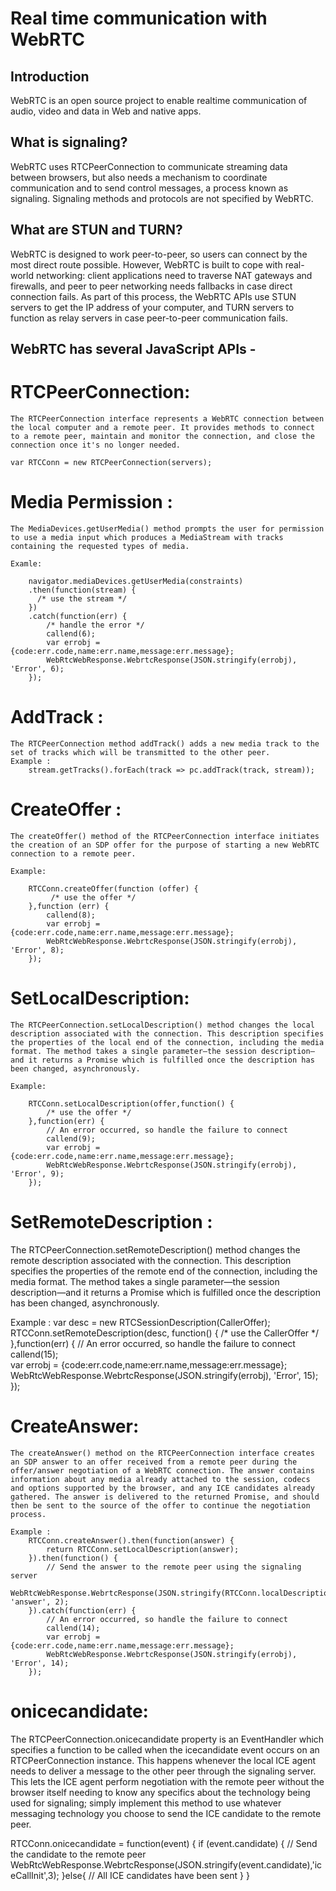 # Real time communication with WebRTC

## Introduction
  WebRTC is an open source project to enable realtime communication of audio, video and data in Web and native apps.

## What is signaling?
  WebRTC uses RTCPeerConnection to communicate streaming data between browsers, but also needs a mechanism to coordinate communication and to send control messages, a process known as signaling. Signaling methods and protocols are not specified by WebRTC.
    
 ## What are STUN and TURN?
  WebRTC is designed to work peer-to-peer, so users can connect by the most direct route possible. However, WebRTC is built to cope with real-world networking: client applications need to traverse NAT gateways and firewalls, and peer to peer networking needs fallbacks in case direct connection fails. As part of this process, the WebRTC APIs use STUN servers to get the IP address of your computer, and TURN servers to function as relay servers in case peer-to-peer communication fails.
  
## WebRTC has several JavaScript APIs -


RTCPeerConnection:
==================

	The RTCPeerConnection interface represents a WebRTC connection between the local computer and a remote peer. It provides methods to connect to a remote peer, maintain and monitor the connection, and close the connection once it's no longer needed.

	var RTCConn = new RTCPeerConnection(servers);

Media Permission :
==================
	The MediaDevices.getUserMedia() method prompts the user for permission to use a media input which produces a MediaStream with tracks containing the requested types of media.

	Examle: 

		navigator.mediaDevices.getUserMedia(constraints)
		.then(function(stream) {
		  /* use the stream */
		})
		.catch(function(err) {
		  	/* handle the error */			
			callend(6);
			var errobj = {code:err.code,name:err.name,message:err.message};
			WebRtcWebResponse.WebrtcResponse(JSON.stringify(errobj), 'Error', 6);
		});

AddTrack :
==========
	The RTCPeerConnection method addTrack() adds a new media track to the set of tracks which will be transmitted to the other peer.
	Example : 
		stream.getTracks().forEach(track => pc.addTrack(track, stream));

CreateOffer :
=============
	The createOffer() method of the RTCPeerConnection interface initiates the creation of an SDP offer for the purpose of starting a new WebRTC connection to a remote peer.

	Example:

		RTCConn.createOffer(function (offer) {
			 /* use the offer */
		},function (err) {
			callend(8);
			var errobj = {code:err.code,name:err.name,message:err.message};
			WebRtcWebResponse.WebrtcResponse(JSON.stringify(errobj), 'Error', 8);
		});

SetLocalDescription:
====================
	The RTCPeerConnection.setLocalDescription() method changes the local description associated with the connection. This description specifies the properties of the local end of the connection, including the media format. The method takes a single parameter—the session description—and it returns a Promise which is fulfilled once the description has been changed, asynchronously.

	Example:

		RTCConn.setLocalDescription(offer,function() { 
			/* use the offer */
		},function(err) {
			// An error occurred, so handle the failure to connect
			callend(9);
			var errobj = {code:err.code,name:err.name,message:err.message};
			WebRtcWebResponse.WebrtcResponse(JSON.stringify(errobj), 'Error', 9); 
		});

SetRemoteDescription :
======================

The RTCPeerConnection.setRemoteDescription() method changes the remote description associated with the connection. This description specifies the properties of the remote end of the connection, including the media format. The method takes a single parameter—the session description—and it returns a Promise which is fulfilled once the description has been changed, asynchronously.


Example : 
var desc = new RTCSessionDescription(CallerOffer);
RTCConn.setRemoteDescription(desc, function() {
	/* use the CallerOffer */
},function(err) {
	// An error occurred, so handle the failure to connect						
	callend(15);	
	var errobj = {code:err.code,name:err.name,message:err.message};
	WebRtcWebResponse.WebrtcResponse(JSON.stringify(errobj), 'Error', 15);
});


CreateAnswer:
=============
	The createAnswer() method on the RTCPeerConnection interface creates an SDP answer to an offer received from a remote peer during the offer/answer negotiation of a WebRTC connection. The answer contains information about any media already attached to the session, codecs and options supported by the browser, and any ICE candidates already gathered. The answer is delivered to the returned Promise, and should then be sent to the source of the offer to continue the negotiation process.

	Example : 
		RTCConn.createAnswer().then(function(answer) {
			return RTCConn.setLocalDescription(answer);
		}).then(function() {
			// Send the answer to the remote peer using the signaling server
			WebRtcWebResponse.WebrtcResponse(JSON.stringify(RTCConn.localDescription), 'answer', 2);
		}).catch(function(err) {
			// An error occurred, so handle the failure to connect
			callend(14);
			var errobj = {code:err.code,name:err.name,message:err.message};
			WebRtcWebResponse.WebrtcResponse(JSON.stringify(errobj), 'Error', 14);
		});

onicecandidate:
===============
The RTCPeerConnection.onicecandidate property is an EventHandler which specifies a function to be called when the icecandidate event occurs on an RTCPeerConnection instance. This happens whenever the local ICE agent needs to deliver a message to the other peer through the signaling server. This lets the ICE agent perform negotiation with the remote peer without the browser itself needing to know any specifics about the technology being used for signaling; simply implement this method to use whatever messaging technology you choose to send the ICE candidate to the remote peer.

RTCConn.onicecandidate = function(event) {
	if (event.candidate) {
		// Send the candidate to the remote peer
		WebRtcWebResponse.WebrtcResponse(JSON.stringify(event.candidate),'iceCallInit',3);
	}else{
		// All ICE candidates have been sent
	}
}
